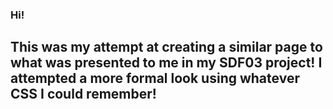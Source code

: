 ### Hi!
## This was my attempt at creating a similar page to what was presented to me in my SDF03 project! I attempted a more formal look using whatever CSS I could remember!
